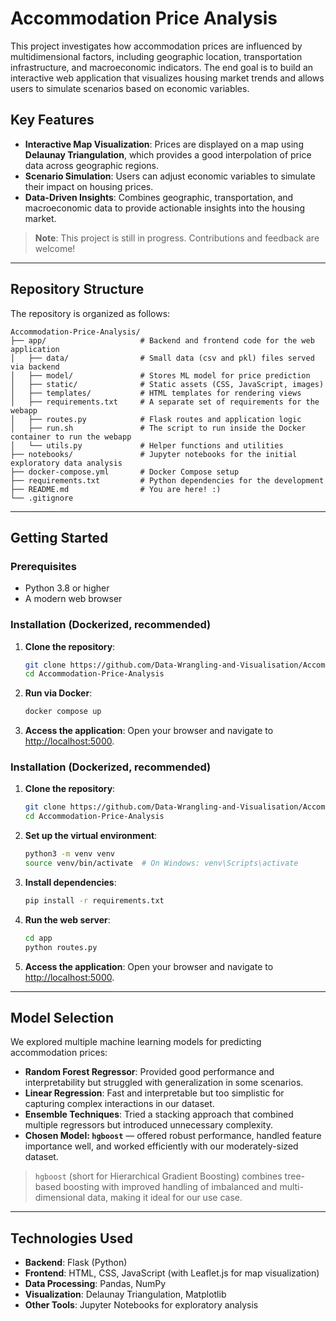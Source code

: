 # Accommodation Price Analysis

This project investigates how accommodation prices are influenced by multidimensional factors, including geographic location, transportation infrastructure, and macroeconomic indicators. The end goal is to build an interactive web application that visualizes housing market trends and allows users to simulate scenarios based on economic variables.

## Key Features
- **Interactive Map Visualization**: Prices are displayed on a map using **Delaunay Triangulation**, which provides a good interpolation of price data across geographic regions.
- **Scenario Simulation**: Users can adjust economic variables to simulate their impact on housing prices.
- **Data-Driven Insights**: Combines geographic, transportation, and macroeconomic data to provide actionable insights into the housing market.

> **Note**: This project is still in progress. Contributions and feedback are welcome!

---

## Repository Structure

The repository is organized as follows:

```
Accommodation-Price-Analysis/
├── app/                     # Backend and frontend code for the web application
│   ├── data/                # Small data (csv and pkl) files served via backend
│   ├── model/               # Stores ML model for price prediction
│   ├── static/              # Static assets (CSS, JavaScript, images)
│   ├── templates/           # HTML templates for rendering views
│   ├── requirements.txt     # A separate set of requirements for the webapp
│   ├── routes.py            # Flask routes and application logic
│   ├── run.sh               # The script to run inside the Docker container to run the webapp
│   └── utils.py             # Helper functions and utilities
├── notebooks/               # Jupyter notebooks for the initial exploratory data analysis
├── docker-compose.yml       # Docker Compose setup
├── requirements.txt         # Python dependencies for the development
├── README.md                # You are here! :)
└── .gitignore
```

---

## Getting Started

### Prerequisites
- Python 3.8 or higher
- A modern web browser

### Installation (Dockerized, recommended)

1. **Clone the repository**:
   ```bash
   git clone https://github.com/Data-Wrangling-and-Visualisation/Accommodation-Price-Analysis.git
   cd Accommodation-Price-Analysis
   ```

2. **Run via Docker**:
   ```bash
   docker compose up
   ```

3. **Access the application**:
   Open your browser and navigate to [http://localhost:5000](http://localhost:5000).

### Installation (Dockerized, recommended)

1. **Clone the repository**:
   ```bash
   git clone https://github.com/Data-Wrangling-and-Visualisation/Accommodation-Price-Analysis.git
   cd Accommodation-Price-Analysis
   ```

2. **Set up the virtual environment**:
   ```bash
   python3 -m venv venv
   source venv/bin/activate  # On Windows: venv\Scripts\activate
   ```

3. **Install dependencies**:
   ```bash
   pip install -r requirements.txt
   ```

4. **Run the web server**:
   ```bash
   cd app
   python routes.py
   ```

5. **Access the application**:
   Open your browser and navigate to [http://localhost:5000](http://localhost:5000).
   
---

## Model Selection

We explored multiple machine learning models for predicting accommodation prices:

- **Random Forest Regressor**: Provided good performance and interpretability but struggled with generalization in some scenarios.
- **Linear Regression**: Fast and interpretable but too simplistic for capturing complex interactions in our dataset.
- **Ensemble Techniques**: Tried a stacking approach that combined multiple regressors but introduced unnecessary complexity.
- **Chosen Model: `hgboost`** — offered robust performance, handled feature importance well, and worked efficiently with our moderately-sized dataset.

> `hgboost` (short for Hierarchical Gradient Boosting) combines tree-based boosting with improved handling of imbalanced and multi-dimensional data, making it ideal for our use case.

---

## Technologies Used

- **Backend**: Flask (Python)
- **Frontend**: HTML, CSS, JavaScript (with Leaflet.js for map visualization)
- **Data Processing**: Pandas, NumPy
- **Visualization**: Delaunay Triangulation, Matplotlib
- **Other Tools**: Jupyter Notebooks for exploratory analysis
